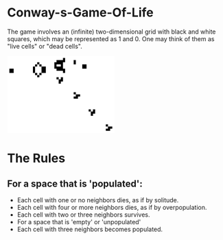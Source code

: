 # Conway-s-Game-Of-Life

The game involves an (infinite) two-dimensional grid with black and white squares, which may be represented as 1 and 0. One may think of them as "live cells" or "dead cells".

![Conway_Img](conway.gif)

# The Rules
## For a space that is 'populated':
  * Each cell with one or no neighbors dies, as if by solitude.
  * Each cell with four or more neighbors dies, as if by overpopulation.
  * Each cell with two or three neighbors survives.
  * For a space that is 'empty' or 'unpopulated'
  * Each cell with three neighbors becomes populated.
